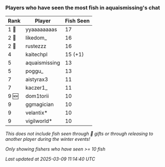 ### Players who have seen the most fish in aquaismissing's chat
| Rank | Player | Fish Seen |
|------|--------|-----------|
| 1 🥇  | yyaaaaaaaas  | 17 |
| 2 🥈  | likedom_  | 16 |
| 2 🥈  | rustezzz  | 16 |
| 4  | kaitechpl  | 15 (+1) |
| 5  | aquaismissing  | 13 |
| 5  | poggu_  | 13 |
| 7  | aistyrax3  | 11 |
| 7  | kaczer1_  | 11 |
| 9 🆕 | dom1torii  | 10 |
| 9  | ggmagician  | 10 |
| 9  | velantix*  | 10 |
| 9  | vigilworld*  | 10 |

_This does not include fish seen through 🎁 gifts or through releasing to another player during the winter events!_

_Only showing fishers who have seen >= 10 fish_

_Last updated at 2025-03-09 11:14:40 UTC_